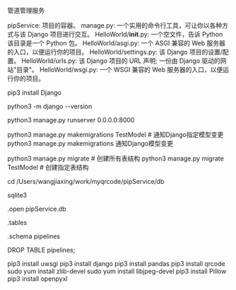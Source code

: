 管道管理服务

pipService: 项目的容器。
manage.py: 一个实用的命令行工具，可让你以各种方式与该 Django 项目进行交互。
HelloWorld/__init__.py: 一个空文件，告诉 Python 该目录是一个 Python 包。
HelloWorld/asgi.py: 一个 ASGI 兼容的 Web 服务器的入口，以便运行你的项目。
HelloWorld/settings.py: 该 Django 项目的设置/配置。
HelloWorld/urls.py: 该 Django 项目的 URL 声明; 一份由 Django 驱动的网站"目录"。
HelloWorld/wsgi.py: 一个 WSGI 兼容的 Web 服务器的入口，以便运行你的项目。




<!-- 项目相关 -->

<!-- django安装 -->
pip3 install Django

<!-- 查看django版本 -->
python3 -m django --version

<!-- 启动django项目 -->
python3 manage.py runserver 0.0.0.0:8000

<!-- 模型变更通知 -->
python3 manage.py makemigrations TestModel  # 通知Django指定模型变更
python3 manage.py makemigrations 通知Django模型变更

<!-- 创建表结构 -->
python3 manage.py migrate   # 创建所有表结构
python3 manage.py migrate TestModel   # 创建指定表结构








<!-- 数据库相关 -->

cd /Users/wangjiaxing/work/myqrcode/pipService/db

<!-- 打开 sqlite -->
sqlite3

<!-- 打开数据库 -->
.open pipService.db

<!-- 查看表 -->
.tables

<!-- 查看表结构 -->
.schema pipelines

<!-- 删除表 -->
DROP TABLE pipelines;




<!-- 部署相关 -->

pip3 install uwsgi
pip3 install django
pip3 install pandas
pip3 install qrcode
sudo yum install zlib-devel
sudo yum install libjpeg-devel
pip3 install Pillow
pip3 install openpyxl

